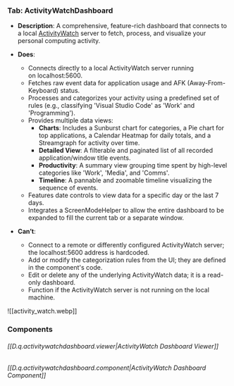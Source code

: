 
### Tab: ActivityWatchDashboard

- **Description**: A comprehensive, feature-rich dashboard that connects to a local [ActivityWatch](https://www.google.com/url?sa=E&q=https%3A%2F%2Factivitywatch.net%2F) server to fetch, process, and visualize your personal computing activity.

- **Does**:

    - Connects directly to a local ActivityWatch server running on localhost:5600.
    - Fetches raw event data for application usage and AFK (Away-From-Keyboard) status.
    - Processes and categorizes your activity using a predefined set of rules (e.g., classifying 'Visual Studio Code' as 'Work' and 'Programming').
    - Provides multiple data views:
        - **Charts**: Includes a Sunburst chart for categories, a Pie chart for top applications, a Calendar Heatmap for daily totals, and a Streamgraph for activity over time.
        - **Detailed View**: A filterable and paginated list of all recorded application/window title events.
        - **Productivity**: A summary view grouping time spent by high-level categories like 'Work', 'Media', and 'Comms'.
        - **Timeline**: A pannable and zoomable timeline visualizing the sequence of events.
    - Features date controls to view data for a specific day or the last 7 days.
    - Integrates a ScreenModeHelper to allow the entire dashboard to be expanded to fill the current tab or a separate window.

- **Can’t**:
   
    - Connect to a remote or differently configured ActivityWatch server; the localhost:5600 address is hardcoded.
    - Add or modify the categorization rules from the UI; they are defined in the component's code.
    - Edit or delete any of the underlying ActivityWatch data; it is a read-only dashboard.
    - Function if the ActivityWatch server is not running on the local machine.


![[activity_watch.webp]]



### Components

###### [[D.q.activitywatchdashboard.viewer|ActivityWatch Dashboard Viewer]]

###### [[D.q.activitywatchdashboard.component|ActivityWatch Dashboard Component]]

